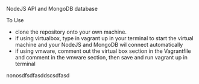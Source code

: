 NodeJS API and MongoDB database

To Use
- clone the repository onto your own machine.
- if using virtualbox, type in vagrant up in your terminal to start the virtual machine and your NodeJS and MongoDB wil connect automatically
- if using vmware, comment out the virtual box section in the Vagrantfile and comment in the vmware section, then save and run vagrant up in terminal 

nonosdfsdfasddscsdfasd
